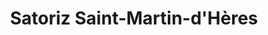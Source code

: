 ---
title: "Satoriz Saint-Martin-d'Hères"
url: /saint-martin-dheres/satoriz-saint-martin-dheres/
shop: Supermarkt
---